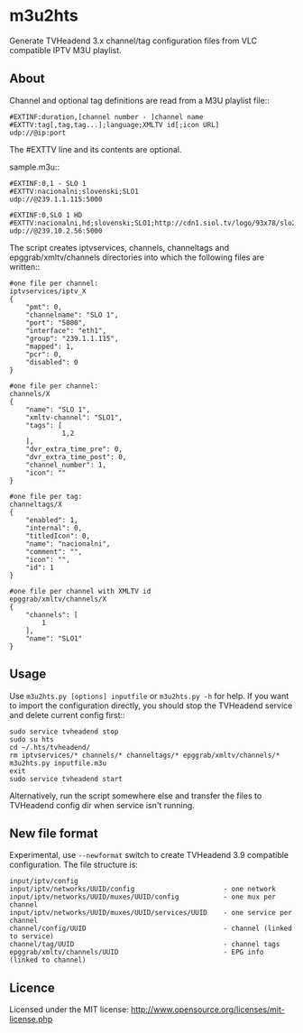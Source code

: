 m3u2hts
=======

Generate TVHeadend 3.x channel/tag configuration files from VLC compatible IPTV M3U playlist.


About
-----

Channel and optional tag definitions are read from a M3U playlist file::

    #EXTINF:duration,[channel number - ]channel name
    #EXTTV:tag[,tag,tag...];language;XMLTV id[;icon URL]
    udp://@ip:port

The #EXTTV line and its contents are optional.

sample.m3u::

    #EXTINF:0,1 - SLO 1
    #EXTTV:nacionalni;slovenski;SLO1
    udp://@239.1.1.115:5000

    #EXTINF:0,SLO 1 HD
    #EXTTV:nacionalni,hd;slovenski;SLO1;http://cdn1.siol.tv/logo/93x78/slo2.png
    udp://@239.10.2.56:5000

The script creates iptvservices, channels, channeltags and epggrab/xmltv/channels directories into which the
following files are written::

    #one file per channel:
    iptvservices/iptv_X
    {
        "pmt": 0,
        "channelname": "SLO 1",
        "port": "5000",
        "interface": "eth1",
        "group": "239.1.1.115",
        "mapped": 1,
        "pcr": 0,
        "disabled": 0
    }

    #one file per channel:
    channels/X
    {
        "name": "SLO 1",
        "xmltv-channel": "SLO1",
        "tags": [
                 1,2
        ],
        "dvr_extra_time_pre": 0,
        "dvr_extra_time_post": 0,
        "channel_number": 1,
        "icon": ""
    }

    #one file per tag:
    channeltags/X
    {
        "enabled": 1,
        "internal": 0,
        "titledIcon": 0,
        "name": "nacionalni",
        "comment": "",
        "icon": "",
        "id": 1
    }
    
    #one file per channel with XMLTV id
    epggrab/xmltv/channels/X
    {
        "channels": [
            1
        ], 
        "name": "SLO1"
    }

Usage
-----

Use ``m3u2hts.py [options] inputfile`` or ``m3u2hts.py -h`` for help.
If you want to import the configuration directly, you should stop the TVHeadend service and delete current config first::

    sudo service tvheadend stop
    sudo su hts
    cd ~/.hts/tvheadend/
    rm iptvservices/* channels/* channeltags/* epggrab/xmltv/channels/*
    m3u2hts.py inputfile.m3u
    exit
    sudo service tvheadend start

Alternatively, run the script somewhere else and transfer the files to TVHeadend config dir when service isn't running.

New file format
---------------

Experimental, use ``--newformat`` switch to create TVHeadend 3.9 compatible configuration.
The file structure is:

    input/iptv/config
    input/iptv/networks/UUID/config                      - one network
    input/iptv/networks/UUID/muxes/UUID/config           - one mux per channel
    input/iptv/networks/UUID/muxes/UUID/services/UUID    - one service per channel
    channel/config/UUID                                  - channel (linked to service)
    channel/tag/UUID                                     - channel tags
    epggrab/xmltv/channels/UUID                          - EPG info (linked to channel)

Licence
-------
Licensed under the MIT license: http://www.opensource.org/licenses/mit-license.php
